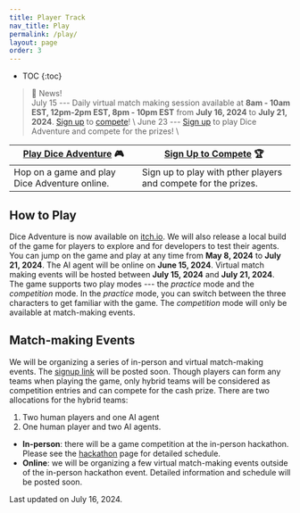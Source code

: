 ```yaml
---
title: Player Track
nav_title: Play
permalink: /play/
layout: page
order: 3
---
```


* TOC
{:toc}

> 📢 News! <br>
> July 15 --- Daily virtual match making session available at **8am - 10am EST, 12pm-2pm EST, 8pm - 10pm EST** from **July 16, 2024** to **July 21, 2024**. [Sign up](https://gatech.co1.qualtrics.com/jfe/form/SV_bqqsRdimotXh8nI) to [compete](https://cmu-tact.itch.io/dice-adventure)! \\
> June 23 --- [Sign up](https://gatech.co1.qualtrics.com/jfe/form/SV_bqqsRdimotXh8nI) to play Dice Adventure and compete for the prizes! \\
<!-- > Competition sign up link and match-making schedule will be released soon! -->

|[Play Dice Adventure](https://cmu-tact.itch.io/dice-adventure) 🎮       |[Sign Up to Compete](https://gatech.co1.qualtrics.com/jfe/form/SV_bqqsRdimotXh8nI) 🏆         |
|----------------------|---------------------|
|Hop on a game and play Dice Adventure online.               |Sign up to play with pther players and compete for the prizes.                 |

## How to Play
Dice Adventure is now available on [itch.io](https://cmu-tact.itch.io/dice-adventure). We will also release a local build of the game for players to explore and for developers to test their agents. You can jump on the game and play at any time from **May 8, 2024** to **July 21, 2024**. The AI agent will be online on **June 15, 2024**. Virtual match making events will be hosted between **July 15, 2024** and **July 21, 2024**. The game supports two play modes --- the *practice* mode and the *competition* mode. In the *practice* mode, you can switch between the three characters to get familiar with the game. The *competition* mode will only be available at match-making events.

<!-- exhibition mode -->
<!-- tournament mode -->

## Match-making Events

<!-- signup link for competitions -->
We will be organizing a series of in-person and virtual match-making events. The [signup link]() will be posted soon. Though players can form any teams when playing the game, only hybrid teams will be considered as competition entries and can compete for the cash prize. There are two allocations for the hybrid teams: 
1. Two human players and one AI agent
2. One human player and two AI agents.

- **In-person**: there will be a game competition at the in-person hackathon. Please see the [hackathon](/hackathon/) page for detailed schedule. 
- **Online**: we will be organizing a few virtual match-making events outside of the in-person hackathon event. Detailed information and schedule will be posted soon.

Last updated on July 16, 2024.
